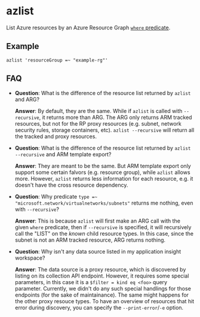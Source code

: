 # azlist

List Azure resources by an Azure Resource Graph [`where` predicate](https://learn.microsoft.com/en-us/azure/data-explorer/kusto/query/whereoperator).

## Example

```
azlist 'resourceGroup =~ "example-rg"'
```

## FAQ

- **Question**: What is the difference of the resource list returned by `azlist` and ARG?
    
    **Answer**: By default, they are the same. While if `azlist` is called with `--recursive`, it returns more than ARG. The ARG only returns ARM tracked resources, but not for the RP proxy resources (e.g. subnet, network security rules, storage containers, etc). `azlist --recursive` will return all the tracked and proxy resources.

- **Question**: What is the difference of the resource list returned by `azlist --recursive` and ARM template export?
    
    **Answer**: They are meant to be the same. But ARM template export only support some certain falvors (e.g. resource group), while `azlist` allows more. However, `azlist` returns less information for each resource, e.g. it doesn't have the cross resource dependency.

- **Question**: Why predicate `type =~ "microsoft.network/virtualnetworks/subnets"` returns me nothing, even with `--recursive`?
    
    **Answer**: This is because `azlist` will first make an ARG call with the given `where` predicate, then if `--recursive` is specified, it will recursively call the "LIST" on the *known* child resource types. In this case, since the subnet is not an ARM tracked resource, ARG returns nothing.

- **Question**: Why isn't any data source listed in my application insight workspace?

    **Answer**: The data source is a proxy resource, which is discovered by listing on its collection API endpoint. However, it requires some special parameters, in this case it is a `$filter = kind eq <foo>` query parameter. Currently, we didn't do any such special handlings for those endpoints (for the sake of maintainance). The same might happens for the other proxy resouce types. To have an overview of resources that hit error during discovery, you can specify the `--print-error`/`-e` option.